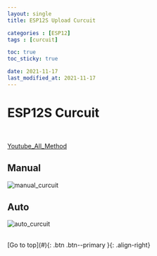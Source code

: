 ```yaml
---
layout: single
title: ESP12S Upload Curcuit

categories : [ESP12]
tags : [curcuit]

toc: true
toc_sticky: true

date: 2021-11-17
last_modified_at: 2021-11-17
---
```


# ESP12S Curcuit
<br>

[Youtube_All_Method](https://www.youtube.com/watch?v=_iX67plFeLs)
<br>

## Manual 

![manual_curcuit](https://user-images.githubusercontent.com/32934089/142144773-0ebf25de-e509-4044-8f2c-4a34c4fa6ead.png)
<br>

## Auto

![auto_curcuit](https://user-images.githubusercontent.com/32934089/142148195-62ca8880-165e-4a37-bf84-a5d9624c2a56.png)
<br>


<br>
[Go to top](#){: .btn .btn--primary }{: .align-right}